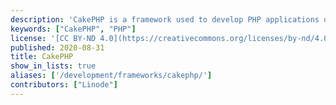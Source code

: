```yaml
---
description: 'CakePHP is a framework used to develop PHP applications quickly, and many people developers choose CakePHP because of the simple deployment process and documentation.'
keywords: ["CakePHP", "PHP"]
license: '[CC BY-ND 4.0](https://creativecommons.org/licenses/by-nd/4.0)'
published: 2020-08-31
title: CakePHP
show_in_lists: true
aliases: ['/development/frameworks/cakephp/']
contributors: ["Linode"]
---
```


